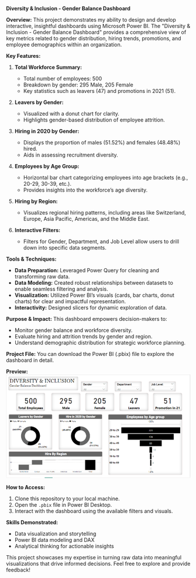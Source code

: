  
**Diversity & Inclusion - Gender Balance Dashboard**

**Overview:**
This project demonstrates my ability to design and develop interactive, insightful dashboards using Microsoft Power BI. The "Diversity & Inclusion - Gender Balance Dashboard" provides a comprehensive view of key metrics related to gender distribution, hiring trends, promotions, and employee demographics within an organization.

**Key Features:**

1. **Total Workforce Summary:**
   - Total number of employees: 500
   - Breakdown by gender: 295 Male, 205 Female
   - Key statistics such as leavers (47) and promotions in 2021 (51).

2. **Leavers by Gender:**
   - Visualized with a donut chart for clarity.
   - Highlights gender-based distribution of employee attrition.

3. **Hiring in 2020 by Gender:**
   - Displays the proportion of males (51.52%) and females (48.48%) hired.
   - Aids in assessing recruitment diversity.

4. **Employees by Age Group:**
   - Horizontal bar chart categorizing employees into age brackets (e.g., 20-29, 30-39, etc.).
   - Provides insights into the workforce’s age diversity.

5. **Hiring by Region:**
   - Visualizes regional hiring patterns, including areas like Switzerland, Europe, Asia Pacific, Americas, and the Middle East.

6. **Interactive Filters:**
   - Filters for Gender, Department, and Job Level allow users to drill down into specific data segments.

**Tools & Techniques:**
- **Data Preparation:** Leveraged Power Query for cleaning and transforming raw data.
- **Data Modeling:** Created robust relationships between datasets to enable seamless filtering and analysis.
- **Visualization:** Utilized Power BI’s visuals (cards, bar charts, donut charts) for clear and impactful representation.
- **Interactivity:** Designed slicers for dynamic exploration of data.

**Purpose & Impact:**
This dashboard empowers decision-makers to:
- Monitor gender balance and workforce diversity.
- Evaluate hiring and attrition trends by gender and region.
- Understand demographic distribution for strategic workforce planning.

**Project File:**
You can download the Power BI (.pbix) file to explore the dashboard in detail.

**Preview:**
![Dashboard Screenshot](do%20power%20bi%20dashboard%20automation%20and%20data%20modelling.PNG)

**How to Access:**
1. Clone this repository to your local machine.
2. Open the `.pbix` file in Power BI Desktop.
3. Interact with the dashboard using the available filters and visuals.

**Skills Demonstrated:**
- Data visualization and storytelling
- Power BI data modeling and DAX
- Analytical thinking for actionable insights

This project showcases my expertise in turning raw data into meaningful visualizations that drive informed decisions. Feel free to explore and provide feedback!

